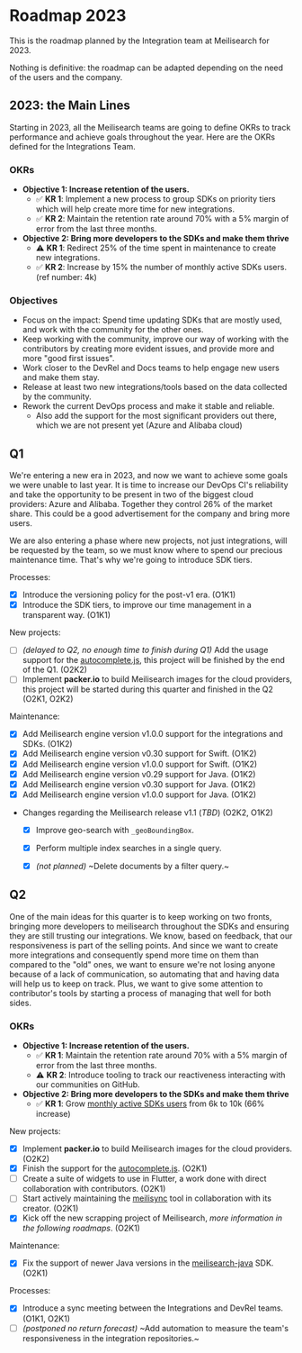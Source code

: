 # Roadmap 2023

This is the roadmap planned by the Integration team at Meilisearch for 2023.

Nothing is definitive: the roadmap can be adapted depending on the need of the users and the company.

## 2023: the Main Lines

Starting in 2023, all the Meilisearch teams are going to define OKRs to track performance and achieve goals throughout the year.
Here are the OKRs defined for the Integrations Team.

### OKRs
- **Objective 1: Increase retention of the users.**
    - ✅ **KR 1**: Implement a new process to group SDKs on priority tiers which will help create more time for new integrations.
    - ✅ **KR 2**: Maintain the retention rate around 70% with a 5% margin of error from the last three months.
- **Objective 2: Bring more developers to the SDKs and make them thrive**
    - ⚠️ **KR 1**: Redirect 25% of the time spent in maintenance to create new integrations.
    - ✅ **KR 2**: Increase by 15% the number of monthly active SDKs users. (ref number: 4k)

### Objectives

- Focus on the impact: Spend time updating SDKs that are mostly used, and work with the community for the other ones.
- Keep working with the community, improve our way of working with the contributors by creating more evident issues, and provide more and more "good first issues".
- Work closer to the DevRel and Docs teams to help engage new users and make them stay.
- Release at least two new integrations/tools based on the data collected by the community.
- Rework the current DevOps process and make it stable and reliable.
  - Also add the support for the most significant providers out there, which we are not present yet (Azure and Alibaba cloud)

## Q1

We're entering a new era in 2023, and now we want to achieve some goals we were unable to last year. It is time to increase our DevOps CI's reliability and take the opportunity to be present in two of the biggest cloud providers: Azure and Alibaba. Together they control 26% of the market share. This could be a good advertisement for the company and bring more users.

We are also entering a phase where new projects, not just integrations, will be requested by the team, so we must know where to spend our precious maintenance time. That's why we're going to introduce SDK tiers.


Processes:
- [x] Introduce the versioning policy for the post-v1 era. (O1K1)
- [x] Introduce the SDK tiers, to improve our time management in a transparent way. (O1K1)

New projects:
- [ ] _(delayed to Q2, no enough time to finish during Q1)_ Add the usage support for the [autocomplete.js](https://github.com/algolia/autocomplete), this project will be finished by the end of the Q1. (O2K2)
- [ ] Implement **packer.io** to build Meilisearch images for the cloud providers, this project will be started during this quarter and finished in the Q2 (O2K1, O2K2)

Maintenance:
- [x] Add Meilisearch engine version v1.0.0 support for the integrations and SDKs. (O1K2)
- [x] Add Meilisearch engine version v0.30 support for Swift. (O1K2)
- [x] Add Meilisearch engine version v1.0.0 support for Swift. (O1K2)
- [x] Add Meilisearch engine version v0.29 support for Java. (O1K2)
- [x] Add Meilisearch engine version v0.30 support for Java. (O1K2)
- [x] Add Meilisearch engine version v1.0.0 support for Java. (O1K2)
- Changes regarding the Meilisearch release v1.1 (_TBD_) (O2K2, O1K2)
  - [x] Improve geo-search with `_geoBoundingBox`.
  - [x] Perform multiple index searches in a single query.
  - [x] _(not planned)_ ~Delete documents by a filter query.~


## Q2

One of the main ideas for this quarter is to keep working on two fronts, bringing more developers to meilisearch throughout the SDKs and ensuring they are still trusting our integrations. 
We know, based on feedback, that our responsiveness is part of the selling points. And since we want to create more integrations and consequently spend more time on them than compared to the "old" ones, we want to ensure we're not losing anyone because of a lack of communication, so automating that and having data will help us to keep on track.
Plus, we want to give some attention to contributor's tools by starting a process of managing that well for both sides.

### OKRs
- **Objective 1: Increase retention of the users.**
    - ✅ **KR 1**: Maintain the retention rate around 70% with a 5% margin of error from the last three months.
    - ⚠️  **KR 2**: Introduce tooling to track our reactiveness interacting with our communities on GitHub.
- **Objective 2: Bring more developers to the SDKs and make them thrive**
    - ✅ **KR 1**: Grow [monthly active SDKs users](https://analytics.amplitude.com/meili/chart/syht2gv) from 6k to 10k (66% increase)


New projects:
- [x] Implement **packer.io** to build Meilisearch images for the cloud providers. (O2K2)
- [x] Finish the support for the [autocomplete.js](https://github.com/algolia/autocomplete). (O2K1)
- [ ] Create a suite of widgets to use in Flutter, a work done with direct collaboration with contributors. (O2K1)
- [ ] Start actively maintaining the [meilisync](https://github.com/long2ice/meilisync) tool in collaboration with its creator. (O2K1)
- [x] Kick off the new scrapping project of Meilisearch, _more information in the following roadmaps_. (O2K1)

Maintenance:
- [x] Fix the support of newer Java versions in the [meilisearch-java](https://github.com/meilisearch/meilisearch-java) SDK. (O2K1)

Processes:
- [x] Introduce a sync meeting between the Integrations and DevRel teams. (O1K1, O2K1)
- [ ] _(postponed no return forecast)_ ~Add automation to measure the team's responsiveness in the integration repositories.~
